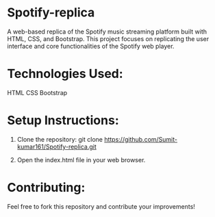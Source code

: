 # Spotify-replica

A web-based replica of the Spotify music streaming platform built with HTML, CSS, and Bootstrap. This project focuses on replicating the user interface and core functionalities of the Spotify web player. 


# Technologies Used:

HTML
CSS
Bootstrap

# Setup Instructions:

1. Clone the repository:
git clone https://github.com/Sumit-kumar161/Spotify-replica.git

2. Open the index.html file in your web browser.

# Contributing:

Feel free to fork this repository and contribute your improvements! 
